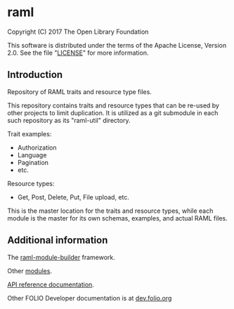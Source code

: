 # raml

Copyright (C) 2017 The Open Library Foundation

This software is distributed under the terms of the Apache License,
Version 2.0. See the file "[LICENSE](LICENSE)" for more information.

## Introduction

Repository of RAML traits and resource type files.

This repository contains traits and resource types that can be re-used
by other projects to limit duplication. It is utilized as a git submodule
in each such repository as its "raml-util" directory.

Trait examples:

 - Authorization
 - Language
 - Pagination
 - etc.

Resource types:

 - Get, Post, Delete, Put, File upload, etc.

This is the master location for the traits and resource types, while each module is the master for its own schemas, examples, and actual RAML files.

## Additional information

The [raml-module-builder](https://github.com/folio-org/raml-module-builder) framework.

Other [modules](http://dev.folio.org/source-code/#server-side).

[API reference documentation](http://dev.folio.org/doc/#api-reference).

Other FOLIO Developer documentation is at [dev.folio.org](http://dev.folio.org/)
